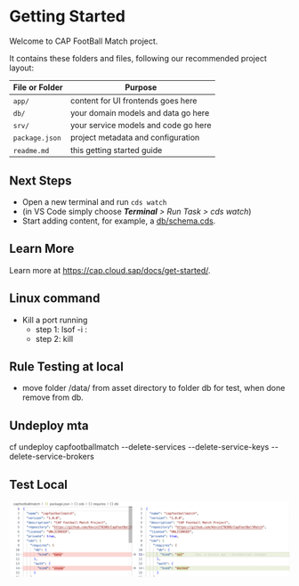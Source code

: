 # Getting Started

Welcome to CAP FootBall Match project.

It contains these folders and files, following our recommended project layout:

File or Folder | Purpose
---------|----------
`app/` | content for UI frontends goes here
`db/` | your domain models and data go here
`srv/` | your service models and code go here
`package.json` | project metadata and configuration
`readme.md` | this getting started guide


## Next Steps

- Open a new terminal and run `cds watch`
- (in VS Code simply choose _**Terminal** > Run Task > cds watch_)
- Start adding content, for example, a [db/schema.cds](db/schema.cds).


## Learn More

Learn more at https://cap.cloud.sap/docs/get-started/.


## Linux command
- Kill a port running
    + step 1: lsof -i :<port running>
    + step 2: kill <PID>

## Rule Testing at local
- move folder /data/ from asset directory to folder db for test, when done remove from db.

## Undeploy mta
cf undeploy capfootballmatch --delete-services --delete-service-keys --delete-service-brokers

## Test Local
![re-config](./assets/images/image.png)